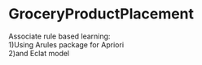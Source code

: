 # GroceryProductPlacement

Associate rule based learning:<br/>
1)Using Arules package for Apriori<br/>
2)and Eclat model
